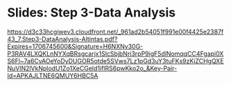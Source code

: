 # Slides: Step 3-Data Analysis

https://d3c33hcgiwev3.cloudfront.net/_961ad2b54051f991e00f4425e2387f43_7.Step3-DataAnalysis-Altintas.pdf?Expires=1706745600&Signature=H6NXNy30G-P3RAV4LXQKLnNYXqBRsgcarjx1SlcSbjbNri3rpP9igF5dlNomqqCC4Fgapi0XS6Fl~7a6CvAOeYoDyDUGOR5otde5SVws7Lz1pGd3uY3tuFKs9zKjZCHgQXENuVlN2lVkNplodU1Zo1XeCGeld1iflRS6pwKko2o_&Key-Pair-Id=APKAJLTNE6QMUY6HBC5A